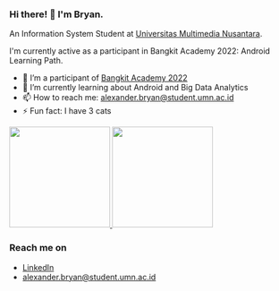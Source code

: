 ### Hi there! 👋 I'm Bryan.

An Information System Student at [Universitas Multimedia Nusantara](https://www.umn.ac.id/en/home/).

I'm currently active as a participant in Bangkit Academy 2022: Android Learning Path.

- 🔭 I’m a participant of [Bangkit Academy 2022](https://www.linkedin.com/company/bangkit-academy/)
- 🌱 I’m currently learning about Android and Big Data Analytics
- 📫 How to reach me: alexander.bryan@student.umn.ac.id
- ⚡ Fun fact: I have 3 cats
 
<p align="left">
<a href="https://github.com/alexanderbryanw">
  <img height="180em" src="https://github-readme-stats-eight-theta.vercel.app/api?username=alexanderbryanw&show_icons=true&theme=algolia&include_all_commits=true&count_private=true"/>
  <img height="180em" src="https://github-readme-stats-eight-theta.vercel.app/api/top-langs/?username=alexanderbryanw&layout=compact&langs_count=8&theme=algolia"/>
</a>
</p>

### Reach me on
- <a href="https://www.linkedin.com/in/alexander-bryan-wiratman-523aa5195">LinkedIn</a>
- alexander.bryan@student.umn.ac.id
